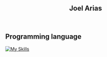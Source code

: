 <h2 align="center">Joel Arias</h2>
<br>
<p align="center"></p>


## Programming language

[![My Skills](https://skillicons.dev/icons?i=java,javascript,python,typescript&theme=dark)](https://skillicons.dev)

